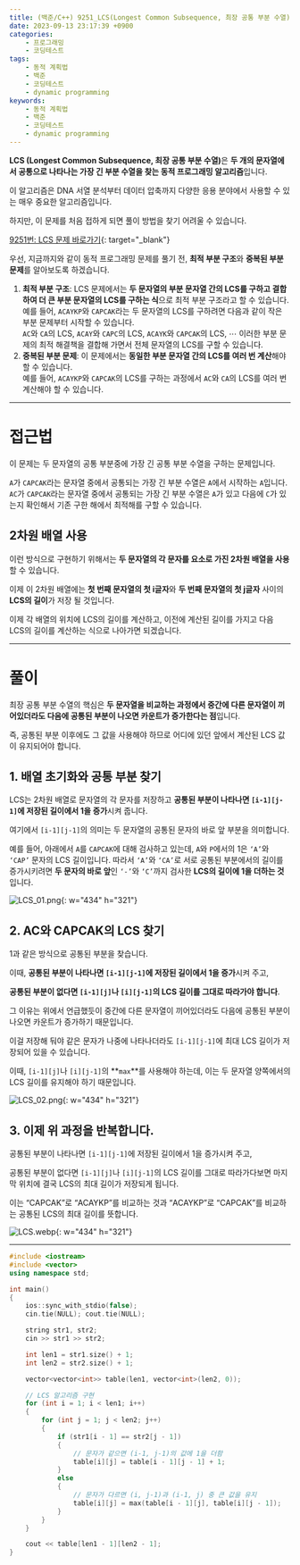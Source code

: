 ```yaml
---
title: (백준/C++) 9251_LCS(Longest Common Subsequence, 최장 공통 부분 수열)
date: 2023-09-13 23:17:39 +0900
categories:
    - 프로그래밍
    - 코딩테스트
tags:
    - 동적 계획법
    - 백준
    - 코딩테스트
    - dynamic programming
keywords:
    - 동적 계획법
    - 백준
    - 코딩테스트
    - dynamic programming
---
```


<span class="keyword">**LCS (Longest Common Subsequence, 최장 공통 부분 수열)**</span>은 <span class="important">**두 개의 문자열에서 공통으로 나타나는 가장 긴 부분 수열을 찾는 동적 프로그래밍 알고리즘**</span>입니다.

이 알고리즘은 DNA 서열 분석부터 데이터 압축까지 다양한 응용 분야에서 사용할 수 있는 매우 중요한 알고리즘입니다.

하지만, 이 문제를 처음 접하게 되면 풀이 방법을 찾기 어려울 수 있습니다.

[9251번: LCS 문제 바로가기](https://www.acmicpc.net/problem/9251){: target="_blank"}

우선, 지금까지와 같이 동적 프로그래밍 문제를 풀기 전, **최적 부분 구조**와 **중복된 부분 문제**를 알아보도록 하겠습니다.

1. **최적 부분 구조**: LCS 문제에서는 <span class="important">**두 문자열의 부분 문자열 간의 LCS를 구하고 결합하여 더 큰 부분 문자열의 LCS를 구하는 식**</span>으로 최적 부분 구조라고 할 수 있습니다.
<br> 예를 들어, `ACAYKP`와 `CAPCAK`라는 두 문자열의 LCS를 구하려면 다음과 같이 작은 부분 문제부터 시작할 수 있습니다.
<br> `AC`와 `CA`의 LCS, `ACAY`와 `CAPC`의 LCS, `ACAYK`와 `CAPCAK`의 LCS, ⋯
이러한 부분 문제의 최적 해결책을 결합해 가면서 전체 문자열의 LCS를 구할 수 있습니다.
1. **중복된 부분 문제**: 이 문제에서는 <span class="important">**동일한 부분 문자열 간의 LCS를 여러 번 계산**</span>해야 할 수 있습니다.
<br> 예를 들어, `ACAYKP`와 `CAPCAK`의 LCS를 구하는 과정에서 `AC`와 `CA`의 LCS를 여러 번 계산해야 할 수 있습니다.

---

# 접근법

이 문제는 두 문자열의 공통 부분중에 가장 긴 공통 부분 수열을 구하는 문제입니다.

`A`가 `CAPCAK`라는 문자열 중에서 공통되는 가장 긴 부분 수열은 `A`에서 시작하는 `A`입니다. `AC`가 `CAPCAK`라는 문자열 중에서 공통되는 가장 긴 부분 수열은 `A`가 있고 다음에 `C`가 있는지 확인해서 기존 구한 해에서 최적해를 구할 수 있습니다.

## 2차원 배열 사용

이런 방식으로 구현하기 위해서는 **두 문자열의 각 문자를 요소로 가진 2차원 배열을 사용**할 수 있습니다.

이제 이 2차원 배열에는 **첫 번째 문자열의 첫 i글자**와 **두 번째 문자열의 첫 j글자** 사이의 **LCS의 길이**가 저장 될 것입니다.

이제 각 배열의 위치에 LCS의 길이를 계산하고, 이전에 계산된 길이를 가지고 다음 LCS의 길이를 계산하는 식으로 나아가면 되겠습니다.

---

# 풀이

최장 공통 부분 수열의 핵심은 **두 문자열을 비교하는 과정에서 중간에 다른 문자열이 끼어있더라도 다음에 공통된 부분이 나오면 카운트가 증가한다는 점**입니다.

즉, 공통된 부분 이후에도 그 값을 사용해야 하므로 어디에 있던 앞에서 계산된 LCS 값이 유지되어야 합니다.

## 1. 배열 초기화와 공통 부분 찾기

LCS는 2차원 배열로 문자열의 각 문자를 저장하고 **공통된 부분이 나타나면 `[i-1][j-1]`에 저장된 길이에서 1을 증가**시켜 줍니다.

여기에서 `[i-1][j-1]`의 의미는 두 문자열의 공통된 문자의 바로 앞 부분을 의미합니다.

예를 들어, 아래에서 `A`를 `CAPCAK`에 대해 검사하고 있는데, `A`와 `P`에서의 1은 `‘A’`와 `‘CAP’` 문자의 LCS 길이입니다. 따라서 `‘A’`와 `‘CA’`로 서로 공통된 부분에서의 길이를 증가시키려면 **두 문자의 바로 앞**인 `‘-’`와 `‘C’`까지 검사한 **LCS의 길이에 1을 더하는 것**입니다.

![LCS_01.png](https://drive.google.com/uc?export=view&id=13y37bNP30aM3vygfecb38cpV1WTb3jDq&usp=drive_fs){: w="434" h="321"}

## 2. AC와 CAPCAK의 LCS 찾기

1과 같은 방식으로 공통된 부분을 찾습니다.

이때, **공통된 부분이 나타나면 `[i-1][j-1]`에 저장된 길이에서 1을 증가**시켜 주고,

**공통된 부분이 없다면 `[i-1][j]`나 `[i][j-1]`의 LCS 길이를 그대로 따라가야 합니다**.

그 이유는 위에서 언급했듯이 중간에 다른 문자열이 끼어있더라도 다음에 공통된 부분이 나오면 카운트가 증가하기 때문입니다.

이걸 저장해 둬야 같은 문자가 나중에 나타나더라도 `[i-1][j-1]`에 최대 LCS 길이가 저장되어 있을 수 있습니다.

이때, `[i-1][j]`나 `[i][j-1]`의 **`max`**를 사용해야 하는데, 이는 두 문자열 양쪽에서의 LCS 길이를 유지해야 하기 때문입니다.

![LCS_02.png](https://drive.google.com/uc?export=view&id=12SjLzWLlJjk0dI3Oyc3MsK07ZhpZQhE-&usp=drive_fs){: w="434" h="321"}

## 3. 이제 위 과정을 반복합니다.

공통된 부분이 나타나면 `[i-1][j-1]`에 저장된 길이에서 1을 증가시켜 주고,

공통된 부분이 없다면 `[i-1][j]`나 `[i][j-1]`의 LCS 길이를 그대로 따라가다보면 마지막 위치에 결국 LCS의 최대 길이가 저장되게 됩니다.

이는 “CAPCAK”로 “ACAYKP”를 비교하는 것과 “ACAYKP”로 “CAPCAK”를 비교하는 공통된 LCS의 최대 길이를 뜻합니다.

![LCS.webp](https://drive.google.com/uc?export=view&id=1138smr52IgWYPIRtazFFKur7-9ixA0tQ&usp=drive_fs){: w="434" h="321"}

---

```cpp
#include <iostream>
#include <vector>
using namespace std;

int main()
{
	ios::sync_with_stdio(false);
	cin.tie(NULL); cout.tie(NULL);

    string str1, str2;
    cin >> str1 >> str2;

    int len1 = str1.size() + 1;
    int len2 = str2.size() + 1;

    vector<vector<int>> table(len1, vector<int>(len2, 0));

    // LCS 알고리즘 구현
    for (int i = 1; i < len1; i++) 
    {
        for (int j = 1; j < len2; j++) 
        {
            if (str1[i - 1] == str2[j - 1]) 
            {
                // 문자가 같으면 (i-1, j-1)의 값에 1을 더함
                table[i][j] = table[i - 1][j - 1] + 1;
            }
            else 
            {
                // 문자가 다르면 (i, j-1)과 (i-1, j) 중 큰 값을 유지
                table[i][j] = max(table[i - 1][j], table[i][j - 1]);
            }
        }
    }

    cout << table[len1 - 1][len2 - 1];
}
```